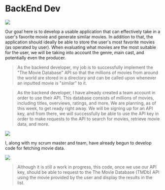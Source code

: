 # BackEnd Dev
<img src="{{site.baseurl}}/images/roughui.png">

Our goal here is to develop a usable application that can effectively take in a user's favorite movie and generate similar movies. In addition to that, the application should ideally be able to store the user's most favorite movies (as operated by user). When evaluating what movies are the most suitable for the user, we will be taking into account the genre, main cast, and potentially even the producer. 

> As the backend developer, my job is to successfully implement the "The Movie Database" API so that the millions of movies from around the world are stored in a directory and can be called upon whenever an inputted movie is "similar" to it. 


>As the backend developer, I have already created a team account in order to use their API. This database consists of millions of movies, including titles, overviews, ratings, and more. We are planning, as of this week, to get ready right away. We will be signing up for an API key, and from there, we will successfully be able to use the API key in order to make requests to the API to search for movies, retrieve movie data, and more. 

<img src="{{site.baseurl}}/images/apikey.png">

I, along with my scrum master and team, have already begun to develop code for fetching movie data. 


<img src="{{site.baseurl}}/images/fetchcode.png">

> Although it is still a work in progress, this code, once we use our API key, should be able to request to the The Movie Database (TMDb) API using the movie provided by the user and display the results in the list. 